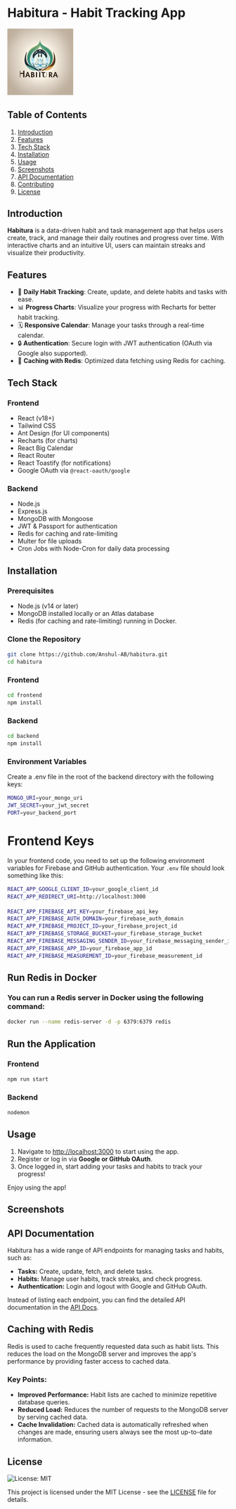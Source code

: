 # Habitura - Habit Tracking App

<img src="https://github.com/Anshul-AB/habitura/blob/main/frontend/src/assets/HabituraLogo.png?raw=true" alt="Logo or Banner Image" width="150" />

## Table of Contents
1. [Introduction](#introduction)
2. [Features](#features)
3. [Tech Stack](#tech-stack)
4. [Installation](#installation)
5. [Usage](#usage)
6. [Screenshots](#screenshots)
7. [API Documentation](#api-documentation)
8. [Contributing](#contributing)
9. [License](#license)

## Introduction
**Habitura** is a data-driven habit and task management app that helps users create, track, and manage their daily routines and progress over time. With interactive charts and an intuitive UI, users can maintain streaks and visualize their productivity.

## Features
- 📅 **Daily Habit Tracking**: Create, update, and delete habits and tasks with ease.
- 📊 **Progress Charts**: Visualize your progress with Recharts for better habit tracking.
- 🗓️ **Responsive Calendar**: Manage your tasks through a real-time calendar.
- 🔒 **Authentication**: Secure login with JWT authentication (OAuth via Google also supported).
- 💾 **Caching with Redis**: Optimized data fetching using Redis for caching.

## Tech Stack
### Frontend
- React (v18+)
- Tailwind CSS
- Ant Design (for UI components)
- Recharts (for charts)
- React Big Calendar
- React Router
- React Toastify (for notifications)
- Google OAuth via `@react-oauth/google`

### Backend
- Node.js
- Express.js
- MongoDB with Mongoose
- JWT & Passport for authentication
- Redis for caching and rate-limiting
- Multer for file uploads
- Cron Jobs with Node-Cron for daily data processing

## Installation
### Prerequisites
- Node.js (v14 or later)
- MongoDB installed locally or an Atlas database
- Redis (for caching and rate-limiting) running in Docker.

### Clone the Repository
```bash
git clone https://github.com/Anshul-AB/habitura.git
cd habitura
```

### Frontend
```bash
cd frontend
npm install
```

### Backend
```bash
cd backend
npm install
```

### Environment Variables
Create a .env file in the root of the backend directory with the following keys:
```bash
MONGO_URI=your_mongo_uri
JWT_SECRET=your_jwt_secret
PORT=your_backend_port
```
# Frontend Keys

In your frontend code, you need to set up the following environment variables for Firebase and GitHub authentication.
Your `.env` file should look something like this:

```bash
REACT_APP_GOOGLE_CLIENT_ID=your_google_client_id
REACT_APP_REDIRECT_URI=http://localhost:3000

REACT_APP_FIREBASE_API_KEY=your_firebase_api_key
REACT_APP_FIREBASE_AUTH_DOMAIN=your_firebase_auth_domain
REACT_APP_FIREBASE_PROJECT_ID=your_firebase_project_id
REACT_APP_FIREBASE_STORAGE_BUCKET=your_firebase_storage_bucket
REACT_APP_FIREBASE_MESSAGING_SENDER_ID=your_firebase_messaging_sender_id
REACT_APP_FIREBASE_APP_ID=your_firebase_app_id
REACT_APP_FIREBASE_MEASUREMENT_ID=your_firebase_measurement_id
```

## Run Redis in Docker
### You can run a Redis server in Docker using the following command:
```bash
docker run --name redis-server -d -p 6379:6379 redis
```

## Run the Application
### Frontend
```bash
npm run start
```
### Backend
```bash
nodemon
```

## Usage

1. Navigate to [http://localhost:3000](http://localhost:3000) to start using the app.
2. Register or log in via **Google or GitHub OAuth**.
3. Once logged in, start adding your tasks and habits to track your progress!

Enjoy using the app!

## Screenshots

## API Documentation

Habitura has a wide range of API endpoints for managing tasks and habits, such as:

- **Tasks:** Create, update, fetch, and delete tasks.
- **Habits:** Manage user habits, track streaks, and check progress.
- **Authentication:** Login and logout with Google and GitHub OAuth.

Instead of listing each endpoint, you can find the detailed API documentation in the [API Docs](#).

## Caching with Redis

Redis is used to cache frequently requested data such as habit lists. This reduces the load on the MongoDB server and improves the app's performance by providing faster access to cached data.

### Key Points:
- **Improved Performance:** Habit lists are cached to minimize repetitive database queries.
- **Reduced Load:** Reduces the number of requests to the MongoDB server by serving cached data.
- **Cache Invalidation:** Cached data is automatically refreshed when changes are made, ensuring users always see the most up-to-date information.

## License

![License: MIT](https://img.shields.io/badge/License-MIT-yellow.svg)

This project is licensed under the MIT License - see the [LICENSE](./LICENSE) file for details.





